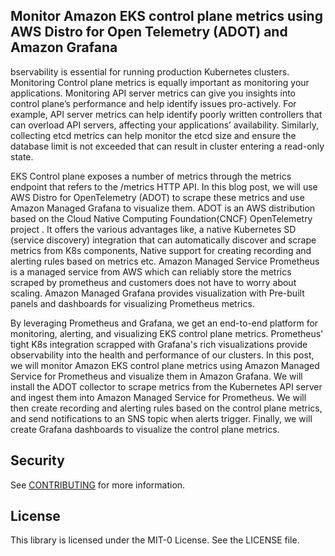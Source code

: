 ## Monitor Amazon EKS control plane metrics using AWS Distro for Open Telemetry (ADOT) and Amazon Grafana


bservability is essential for running production Kubernetes clusters. Monitoring Control plane metrics is equally important as monitoring your applications. Monitoring API server metrics can give you insights into control plane’s performance and help identify issues pro-actively. For example, API server metrics can help identify poorly written controllers that can overload API servers, affecting your applications’ availability. Similarly, collecting  etcd metrics can help monitor the etcd size and ensure the database limit is not exceeded that can result in cluster entering a read-only state.

EKS Control plane exposes a number of metrics through the metrics endpoint that refers to the /metrics HTTP API. In this blog post, we will use AWS Distro for OpenTelemetry (ADOT) to scrape these metrics and use Amazon Managed Grafana to visualize them. ADOT is an AWS distribution based on the Cloud Native Computing Foundation(CNCF) OpenTelemetry project . It offers the various advantages like, a native Kubernetes SD (service discovery) integration that can automatically discover and scrape metrics from K8s components, Native support for creating recording and alerting rules based on metrics etc. Amazon Managed Service Prometheus is a managed service from AWS which can reliably store the metrics scraped by prometheus and customers does not have to worry about scaling. Amazon Managed Grafana provides  visualization with  Pre-built panels and dashboards for visualizing Prometheus metrics.

By leveraging Prometheus and Grafana, we get an end-to-end platform for monitoring, alerting, and visualizing EKS control plane metrics. Prometheus' tight K8s integration scrapped with Grafana's rich visualizations provide observability into the health and performance of our clusters. In this post, we will monitor Amazon EKS control plane metrics using Amazon Managed Service for Prometheus and visualize them in Amazon Grafana. We will install the ADOT collector to scrape metrics from the Kubernetes API server and ingest them into Amazon Managed Service for Prometheus. We will then create recording and alerting rules based on the control plane metrics, and send notifications to an SNS topic when alerts trigger. Finally, we will create Grafana dashboards to visualize the control plane metrics.


## Security

See [CONTRIBUTING](CONTRIBUTING.md#security-issue-notifications) for more information.

## License

This library is licensed under the MIT-0 License. See the LICENSE file.

